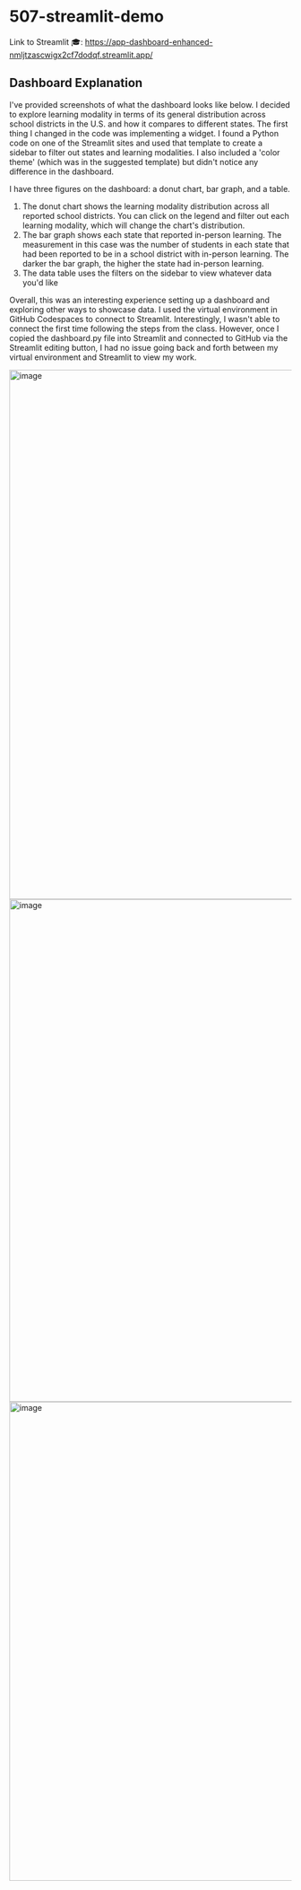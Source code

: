# 507-streamlit-demo

Link to Streamlit 🎓: https://app-dashboard-enhanced-nmljtzascwigx2cf7dodqf.streamlit.app/ 


## Dashboard Explanation 

I've provided screenshots of what the dashboard looks like below. I decided to explore learning modality in terms of its general distribution across school districts in the U.S. and how it compares to different states. The first thing I changed in the code was implementing a widget. I found a Python code on one of the Streamlit sites and used that template to create a sidebar to filter out states and learning modalities. I also included a 'color theme' (which was in the suggested template) but didn't notice any difference in the dashboard.

I have three figures on the dashboard: a donut chart, bar graph, and a table.
1) The donut chart shows the learning modality distribution across all reported school districts. You can click on the legend and filter out each learning modality, which will change the chart's distribution. 
2) The bar graph shows each state that reported in-person learning. The measurement in this case was the number of students in each state that had been reported to be in a school district with in-person learning. The darker the bar graph, the higher the state had in-person learning.
3) The data table uses the filters on the sidebar to view whatever data you'd like

Overall, this was an interesting experience setting up a dashboard and exploring other ways to showcase data. I used the virtual environment in GitHub Codespaces to connect to Streamlit. Interestingly, I wasn't able to connect the first time following the steps from the class. However, once I copied the dashboard.py file into Streamlit and connected to GitHub via the Streamlit editing button, I had no issue going back and forth between my virtual environment and Streamlit to view my work.

<img width="944" alt="image" src="https://github.com/user-attachments/assets/98c230d2-8010-46b6-83fe-d4a69fab27c5">

<img width="896" alt="image" src="https://github.com/user-attachments/assets/02a7e627-21ec-4279-9a21-3a3dc0be5c1f">

<img width="854" alt="image" src="https://github.com/user-attachments/assets/147f33bd-9b6c-4dec-a02e-98d4e6d18e82">

